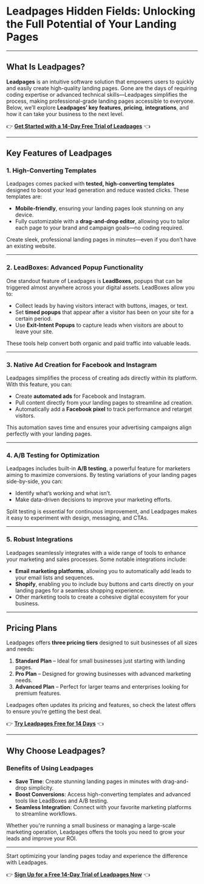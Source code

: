 # Leadpages Hidden Fields: Unlocking the Full Potential of Your Landing Pages

---

## What Is Leadpages?

**Leadpages** is an intuitive software solution that empowers users to quickly and easily create high-quality landing pages. Gone are the days of requiring coding expertise or advanced technical skills—Leadpages simplifies the process, making professional-grade landing pages accessible to everyone. Below, we’ll explore **Leadpages’ key features**, **pricing**, **integrations**, and how it can take your business to the next level.

👉 **[Get Started with a 14-Day Free Trial of Leadpages](https://bit.ly/LEadPages)** 👈

---

## Key Features of Leadpages

### 1. High-Converting Templates

Leadpages comes packed with **tested, high-converting templates** designed to boost your lead generation and reduce wasted clicks. These templates are:
- **Mobile-friendly**, ensuring your landing pages look stunning on any device.
- Fully customizable with a **drag-and-drop editor**, allowing you to tailor each page to your brand and campaign goals—no coding required.

Create sleek, professional landing pages in minutes—even if you don’t have an existing website.

---

### 2. LeadBoxes: Advanced Popup Functionality

One standout feature of Leadpages is **LeadBoxes**, popups that can be triggered almost anywhere across your digital assets. LeadBoxes allow you to:
- Collect leads by having visitors interact with buttons, images, or text.
- Set **timed popups** that appear after a visitor has been on your site for a certain period.
- Use **Exit-Intent Popups** to capture leads when visitors are about to leave your site.

These tools help convert both organic and paid traffic into valuable leads.

---

### 3. Native Ad Creation for Facebook and Instagram

Leadpages simplifies the process of creating ads directly within its platform. With this feature, you can:
- Create **automated ads** for Facebook and Instagram.
- Pull content directly from your landing pages to streamline ad creation.
- Automatically add a **Facebook pixel** to track performance and retarget visitors.

This automation saves time and ensures your advertising campaigns align perfectly with your landing pages.

---

### 4. A/B Testing for Optimization

Leadpages includes built-in **A/B testing**, a powerful feature for marketers aiming to maximize conversions. By testing variations of your landing pages side-by-side, you can:
- Identify what’s working and what isn’t.
- Make data-driven decisions to improve your marketing efforts.

Split testing is essential for continuous improvement, and Leadpages makes it easy to experiment with design, messaging, and CTAs.

---

### 5. Robust Integrations

Leadpages seamlessly integrates with a wide range of tools to enhance your marketing and sales processes. Some notable integrations include:
- **Email marketing platforms**, allowing you to automatically add leads to your email lists and sequences.
- **Shopify**, enabling you to include buy buttons and carts directly on your landing pages for a seamless shopping experience.
- Other marketing tools to create a cohesive digital ecosystem for your business.

---

## Pricing Plans

Leadpages offers **three pricing tiers** designed to suit businesses of all sizes and needs:
1. **Standard Plan** – Ideal for small businesses just starting with landing pages.
2. **Pro Plan** – Designed for growing businesses with advanced marketing needs.
3. **Advanced Plan** – Perfect for larger teams and enterprises looking for premium features.

Leadpages often updates its pricing and features, so check the latest offers to ensure you’re getting the best deal.

👉 **[Try Leadpages Free for 14 Days](https://bit.ly/LEadPages)** 👈

---

## Why Choose Leadpages?

### Benefits of Using Leadpages
- **Save Time**: Create stunning landing pages in minutes with drag-and-drop simplicity.
- **Boost Conversions**: Access high-converting templates and advanced tools like LeadBoxes and A/B testing.
- **Seamless Integration**: Connect with your favorite marketing platforms to streamline workflows.

Whether you're running a small business or managing a large-scale marketing operation, Leadpages offers the tools you need to grow your leads and improve your ROI.

---

Start optimizing your landing pages today and experience the difference with Leadpages.

👉 **[Sign Up for a Free 14-Day Trial of Leadpages Now](https://bit.ly/LEadPages)** 👈
